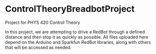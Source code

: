 # ControlTheoryBreadbotProject
Project for PHYS 420 Control Theory

In this project, we are attempting to drive a RedBot through a defined distance and then stop it as quickly as possible. All files uploaded here depend on the Arduino and Sparkfun RedBot libraries, along with others that will be accessed as needed.
